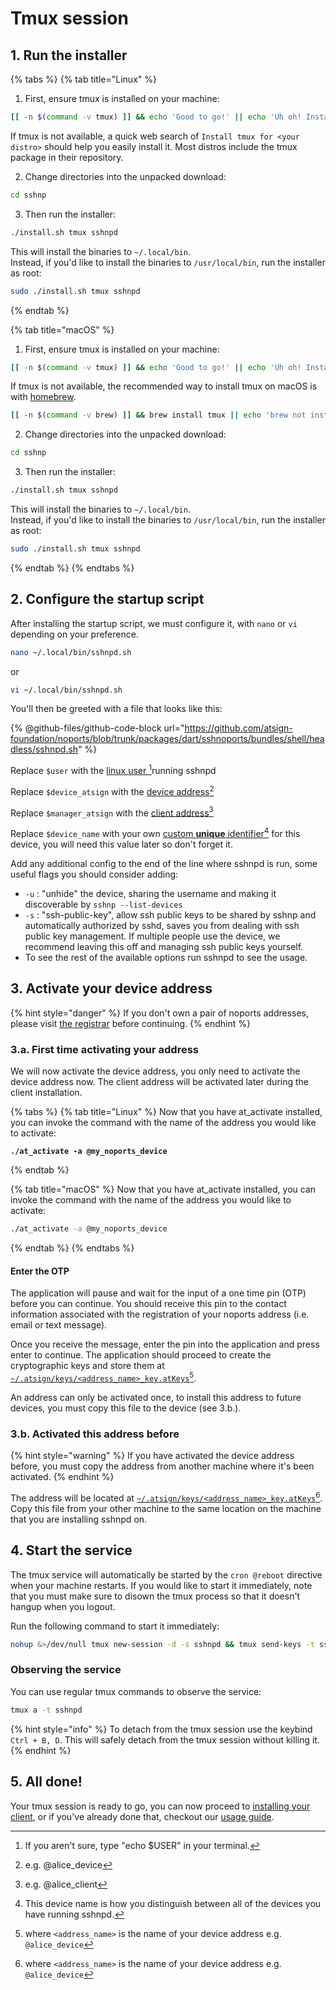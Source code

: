 # Tmux session

## 1. Run the installer

{% tabs %}
{% tab title="Linux" %}
1. First, ensure tmux is installed on your machine:

```sh
[[ -n $(command -v tmux) ]] && echo 'Good to go!' || echo 'Uh oh! Install tmux before continuing...'
```

If tmux is not available, a quick web search of `Install tmux for <your distro>` should help you easily install it. Most distros include the tmux package in their repository.

2. Change directories into the unpacked download:

```sh
cd sshnp
```

3. Then run the installer:

```sh
./install.sh tmux sshnpd
```

This will install the binaries to `~/.local/bin`.\
Instead, if you'd like to install the binaries to `/usr/local/bin`, run the installer as root:

```sh
sudo ./install.sh tmux sshnpd
```
{% endtab %}

{% tab title="macOS" %}
1. First, ensure tmux is installed on your machine:

```sh
[[ -n $(command -v tmux) ]] && echo 'Good to go!' || echo 'Uh oh! Install tmux before continuing...'
```

If tmux is not available, the recommended way to install tmux on macOS is with [homebrew](https://brew.sh).

```sh
[[ -n $(command -v brew) ]] && brew install tmux || echo 'brew not installed, first install brew at https://brew.sh, then run this command again.'
```

2. Change directories into the unpacked download:

```sh
cd sshnp
```

3. Then run the installer:

```sh
./install.sh tmux sshnpd
```

This will install the binaries to `~/.local/bin`.\
Instead, if you'd like to install the binaries to `/usr/local/bin`, run the installer as root:

```sh
sudo ./install.sh tmux sshnpd
```
{% endtab %}
{% endtabs %}

## 2. Configure the startup script

After installing the startup script, we must configure it, with `nano` or `vi` depending on your preference.

```bash
nano ~/.local/bin/sshnpd.sh
```

or

```bash
vi ~/.local/bin/sshnpd.sh
```

You'll then be greeted with a file that looks like this:

{% @github-files/github-code-block url="https://github.com/atsign-foundation/noports/blob/trunk/packages/dart/sshnoports/bundles/shell/headless/sshnpd.sh" %}

Replace `$user` with the [linux user ](#user-content-fn-1)[^1]running sshnpd

Replace `$device_atsign` with the [device address](#user-content-fn-2)[^2]

Replace `$manager_atsign` with the [client address](#user-content-fn-3)[^3]

Replace `$device_name` with your own [custom **unique** identifier](#user-content-fn-4)[^4] for this device, you will need this value later so don't forget it.

Add any additional config to the end of the line where sshnpd is run, some useful flags you should consider adding:

* `-u` : "unhide" the device, sharing the username and making it discoverable by `sshnp --list-devices`
* `-s` : "ssh-public-key", allow ssh public keys to be shared by sshnp and automatically authorized by sshd, saves you from dealing with ssh public key management. If multiple people use the device, we recommend leaving this off and managing ssh public keys yourself.
* To see the rest of the available options run sshnpd to see the usage.

## 3. Activate your device address

{% hint style="danger" %}
If you don't own a pair of noports addresses, please visit [the registrar](https://my.noports.com/no-ports-invite/14dayfreetrial) before continuing.
{% endhint %}

### 3.a. First time activating your address

We will now activate the device address, you only need to activate the device address now. The client address will be activated later during the client installation.

{% tabs %}
{% tab title="Linux" %}
Now that you have at\_activate installed, you can invoke the command with the name of the address you would like to activate:

<pre class="language-bash"><code class="lang-bash"><strong>./at_activate -a @my_noports_device
</strong></code></pre>
{% endtab %}

{% tab title="macOS" %}
Now that you have at\_activate installed, you can invoke the command with the name of the address you would like to activate:

```bash
./at_activate -a @my_noports_device
```
{% endtab %}
{% endtabs %}

#### Enter the OTP

The application will pause and wait for the input of a one time pin (OTP) before you can continue. You should receive this pin to the contact information associated with the registration of your noports address (i.e. email or text message).&#x20;

Once you receive the message, enter the pin into the application and press enter to continue. The application should proceed to create the cryptographic keys and store them at [`~/.atsign/keys/<address_name>_key.atKeys`](#user-content-fn-5)[^5].&#x20;

An address can only be activated once, to install this address to future devices, you must copy this file to the device (see 3.b.).

### 3.b. Activated this address before

{% hint style="warning" %}
If you have activated the device address before, you must copy the address from another machine where it's been activated.&#x20;
{% endhint %}

The address will be located at [`~/.atsign/keys/<address_name>_key.atKeys`](#user-content-fn-6)[^6]. Copy this file from your other machine to the same location on the machine that you are installing sshnpd on.

## 4. Start the service

The tmux service will automatically be started by the `cron @reboot` directive when your machine restarts. If you would like to start it immediately, note that you must make sure to disown the tmux process so that it doesn't hangup when you logout.

Run the following command to start it immediately:

```bash
nohup &>/dev/null tmux new-session -d -s sshnpd && tmux send-keys -t sshnpd $HOME/.local/bin/sshnpd.sh C-m
```

### Observing the service

You can use regular tmux commands to observe the service:

```bash
tmux a -t sshnpd
```

{% hint style="info" %}
To detach from the tmux session use the keybind `Ctrl + B, D`.  This will safely detach from the tmux session without killing it.
{% endhint %}

## 5. All done!

Your tmux session is ready to go, you can now proceed to [installing your client](../client-installation-sshnp.md), or if you've already done that, checkout our [usage guide](../../usage-guide/basic-usage/).

[^1]: If you aren't sure, type "echo $USER" in your terminal.

[^2]: e.g. @alice\_device

[^3]: e.g. @alice\_client

[^4]: This device name is how you distinguish between all of the devices you have running sshnpd.

[^5]: where `<address_name>` is the name of your device address e.g. `@alice_device`

[^6]: where `<address_name>` is the name of your device address e.g. `@alice_device`
